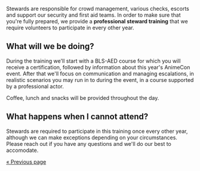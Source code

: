 Stewards are responsible for crowd management, various checks, escorts and support our security
and first aid teams. In order to make sure that you're fully prepared, we provide a
**professional steward training** that we require volunteers to participate in every other year.

## What will we be doing?
During the training we'll start with a BLS-AED course for which you will receive a certification,
followed by information about this year's AnimeCon event. After that we'll focus on communication
and managing escalations, in realistic scenarios you may run in to during the event, in a course
supported by a professional actor.

Coffee, lunch and snacks will be provided throughout the day.

## What happens when I cannot attend?
Stewards are required to participate in this training once every other year, although we can make
exceptions depending on your circumstances. Please reach out if you have any questions and we'll do
our best to accomodate.

[« Previous page](/registration/2024-regular/)
